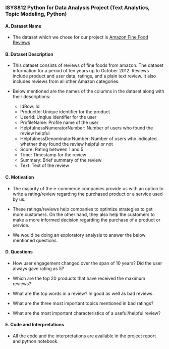 ### ISYS812 Python for Data Analysis Project (__Text Analytics, Topic Modeling, Python__)

#### A. Dataset Name
* The dataset which we chose for our project is [Amazon Fine Food Reviews](https://www.kaggle.com/snap/amazon-fine-food-reviews)

#### B. Dataset Description
* This dataset consists of reviews of fine foods from amazon. The dataset information for a period of ten years up to October 2012. Reviews include product and user data, ratings, and a plain text review. It also includes reviews from all other Amazon categories.  


* Below mentioned are the names of the columns in the dataset along with their descriptions:
    * IdRow: Id
    * ProductId: Unique identifier for the product
    * UserId: Unqiue identifier for the user
    * ProfileName: Profile name of the user
    * HelpfulnessNumeratorNumber: Number of users who found the review helpful
    * HelpfulnessDenominatorNumber: Number of users who indicated whether they found the review helpful or not
    * Score: Rating between 1 and 5
    * Time: Timestamp for the review
    * Summary: Brief summary of the review
    * Text: Text of the review

#### C. Motivation
* The majority of the e-commerce companies provide us with an option to write a rating/review regarding the purchased product or a service used by us.

* These ratings/reviews help companies to optimize strategies to get more customers. On the other hand, they also help the customers to make a more informed decision regarding the purchase of a product or service.

* We would be doing an exploratory analysis to answer the below mentioned questions.

#### D. Questions
* How user engagement changed over the span of 10 years? Did the user always gave rating as 5?


* Which are the top 20 products that have received the maximum reviews?


* What are the top words in a review? In good as well as bad reviews.


* What are the three most important topics mentioned in bad ratings?


* What are the most important characteristics of a useful/helpful review?

#### E. Code and Interpretations
* All the code and the interpretations are available in the project report and python notebook.
